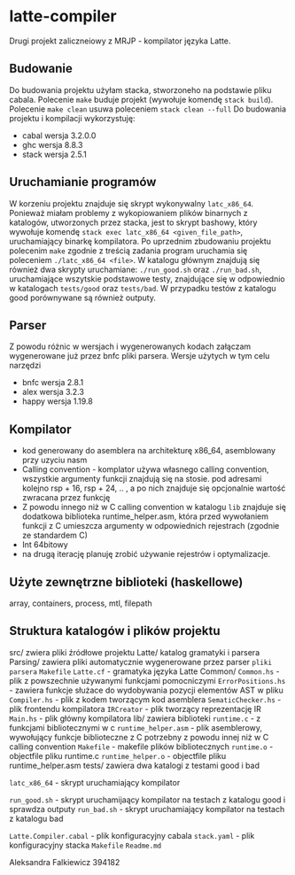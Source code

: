 # latte-compiler
Drugi projekt zaliczneiowy z MRJP - kompilator języka Latte.


## Budowanie
Do budowania projektu użyłam stacka, stworzoneho na podstawie pliku cabala.
Polecenie `make` buduje projekt (wywołuje komendę `stack build`).
Polecenie `make clean` usuwa poleceniem `stack clean --full`
Do budowania projektu i kompilacji wykorzystuję:
* cabal wersja 3.2.0.0
* ghc wersja 8.8.3
* stack wersja 2.5.1


## Uruchamianie programów
W korzeniu projektu znajduje się skrypt wykonywalny `latc_x86_64`.
Ponieważ miałam problemy z wykopiowaniem plików binarnych z katalogów, utworzonych przez stacka, jest to skrypt bashowy, który wywołuje komendę `stack exec latc_x86_64 <given_file_path>`, uruchamiający binarkę kompilatora.
Po uprzednim zbudowaniu projektu polecenim `make` zgodnie z treścią zadania program uruchamia się poleceniem `./latc_x86_64 <file>`.
W katalogu głównym znajdują się również dwa skrypty uruchamiane: `./run_good.sh` oraz `./run_bad.sh`, uruchamiające wszytskie podstawowe testy, znajdujące się w odpowiednio w katalogach `tests/good` oraz `tests/bad`. W przypadku testów z katalogu good porównywane są również outputy.


## Parser
Z powodu różnic w wersjach i wygenerowanych kodach załączam wygenerowane już przez bnfc pliki parsera.
Wersje użytych w tym celu narzędzi
* bnfc wersja 2.8.1
* alex wersja 3.2.3
* happy wersja 1.19.8


## Kompilator
* kod generowany do asemblera na architekturę x86_64, asemblowany przy uzyciu nasm
* Calling convention - komplator używa własnego calling convention, wszystkie argumenty funkcji znajdują się na stosie.
                        pod adresami kolejno rsp + 16, rsp + 24, .. , a po nich znajduje się opcjonalnie wartość zwracana przez funkcję
* Z powodu innego niż w C calling convention w katalogu `lib` znajduje się dodatkowa biblioteka runtime_helper.asm, która przed wywołaniem
  funkcji z C umieszcza argumenty w odpowiednich rejestrach (zgodnie ze standardem C)
* Int 64bitowy
* na drugą iterację planuję zrobić używanie rejestrów i optymalizacje.


## Użyte zewnętrzne biblioteki (haskellowe)
array, containers, process, mtl, filepath


## Struktura katalogów i plików projektu

src/ zwiera pliki źródłowe projektu
    Latte/ katalog gramatyki i parsera
        Parsing/  zawiera pliki automatycznie wygenerowane przez parser `pliki parsera`
        `Makefile`
        `Latte.cf` - gramatyka języka Latte
    Common/
        `Common.hs` - plik z powszechnie używanymi funkcjami pomocniczymi
        `ErrorPositions.hs` - zawiera funkcje służace do wydobywania pozycji elementów AST w pliku
    `Compiler.hs` - plik z kodem tworzącym kod asemblera
    `SematicChecker.hs` - plik frontendu kompilatora
    `IRCreator` - plik tworzący reprezentację IR
    `Main.hs` - plik główny kompilatora
lib/ zawiera biblioteki
    `runtime.c` - z funkcjami bibliotecznymi w c
    `runtime_helper.asm` - plik asemblerowy, wywołujący funkcje biblioteczne z C
                           potrzebny z powodu innej niż w C calling convention
    `Makefile` - makefile plików bibliotecznych
    `runtime.o` - objectfile pliku runtime.c
    `runtime_helper.o` - objectfile pliku runtime_helper.asm
tests/ zawiera dwa katalogi z testami good i bad

`latc_x86_64` - skrypt uruchamiający kompilator

`run_good.sh` - skrypt uruchamijaący kompilator na testach z katalogu good i sprawdza outputy
`run_bad.sh` - skrypt uruchamiający kompilator na testach z katalogu bad

`Latte.Compiler.cabal` - plik konfiguracyjny cabala
`stack.yaml` - plik konfiguracyjny stacka
`Makefile`
`Readme.md`


Aleksandra Falkiewicz 394182

